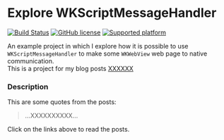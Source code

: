# Explore WKScriptMessageHandler

[![Build Status](https://travis-ci.org/chicio/Autoclosure-and-Escaping.svg?branch=master)](https://travis-ci.org/chicio/Autoclosure-and-Escaping)
[![GitHub license](https://img.shields.io/badge/license-MIT-blue.svg)](https://raw.githubusercontent.com/chicio/React-Native-Native-Modules-Communication/master/LICENSE.md)
[![Supported platform](https://img.shields.io/badge/platforms-iOS-orange.svg)](https://img.shields.io/badge/platforms-iOS-orange.svg)


An example project in which I explore how it is possible to use `WKScriptMessageHandler` to make some `WKWebView` web page to native communication.  
This is a project for my blog posts [XXXXXX](https://www.fabrizioduroni.it/XXX.html "Web to native communication using WKScriptMessageHandler") 

### Description

This are some quotes from the posts:

> ...XXXXXXXXXX... 

Click on the links above to read the posts.

